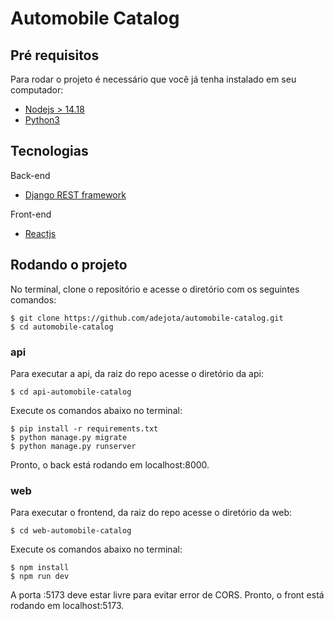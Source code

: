 # Automobile Catalog

## Pré requisitos

Para rodar o projeto é necessário que você já tenha instalado em seu computador:

- [Nodejs > 14.18](https://nodejs.org/en/)
- [Python3](https://www.python.org/downloads/)

## Tecnologias

Back-end

- [Django REST framework](https://www.django-rest-framework.org/)

Front-end

- [Reactjs](https://reactjs.org/)

## Rodando o projeto

No terminal, clone o repositório e acesse o diretório com os seguintes comandos:

```
$ git clone https://github.com/adejota/automobile-catalog.git
$ cd automobile-catalog
```

### api

Para executar a api, da raiz do repo acesse o diretório da api:

```
$ cd api-automobile-catalog
```

Execute os comandos abaixo no terminal:

```
$ pip install -r requirements.txt
$ python manage.py migrate
$ python manage.py runserver
```

Pronto, o back está rodando em localhost:8000.

### web

Para executar o frontend, da raiz do repo acesse o diretório da web:

```
$ cd web-automobile-catalog
```

Execute os comandos abaixo no terminal:

```
$ npm install
$ npm run dev
```

A porta :5173 deve estar livre para evitar error de CORS.
Pronto, o front está rodando em localhost:5173.
